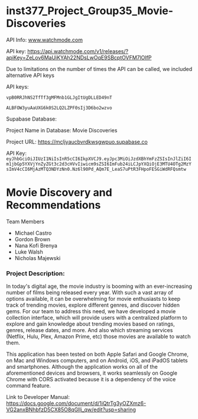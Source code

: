 # inst377_Project_Group35_Movie-Discoveries

API Info: www.watchmode.com

API key: https://api.watchmode.com/v1/releases/?apiKey=ZeLov6MaUiKYAh22NDsLwOqE9SBcptOVFM7lOlfP

Due to limitations on the number of times the API can be called, we included alternative API keys

API keys: 

`vpB0RRJhNS2TfTf3gMFMnb1GLJgItUgDLLED49nT`

`ALBFOW3yuAaUXG6k0S2LQ2LZPF0sIj3D6bo2wzvo`


Supabase Database:

Project Name in Database: Movie Discoveries
    
Project URL: https://mcljyaucbvrdkwsgwpuo.supabase.co

API Key: `eyJhbGciOiJIUzI1NiIsInR5cCI6IkpXVCJ9.eyJpc3MiOiJzdXBhYmFzZSIsInJlZiI6Im1jbGp5YXVjYnZyZGt3c2d3cHVvIiwicm9sZSI6ImFub24iLCJpYXQiOjE3MTU4OTg2MzYsImV4cCI6MjAzMTQ3NDYzNn0.Nz6l90Pd_AQm7E_LeaS7uPtR3FHpoFESGiWdRFQsmtw`





# Movie Discovery and Recommendations

Team Members 
- Michael Castro
- Gordon Brown
- Nana Kofi Brenya
- Luke Walsh
- Nicholas Majewski

### Project Description:

In today's digital age, the movie industry is booming with an ever-increasing number of films being released every year. With such a vast array of options available, it can be overwhelming for movie enthusiasts to keep track of trending movies, explore different genres, and discover hidden gems. For our team to address this need, we have developed a movie collection interface, which will provide users with a centralized platform to explore and gain knowledge about trending movies based on ratings, genres, release dates, and more. And also which streaming services (Netflix, Hulu, Plex, Amazon Prime, etc) those movies are available to watch them.

This application has been tested on both Apple Safari and Google Chrome, on Mac and Windows computers, and on Android, iOS, and iPadOS tablets and smartphones. Although the application works on all of the aforementioned devices and browsers, it works seamlessly on Google Chrome with CORS activated because it is a dependency of the voice command feature.

Link to Developer Manual: https://docs.google.com/document/d/1iQtrTg3yOZXmz6-VG2anxBNhbfzD5CX85O8qGllj_qw/edit?usp=sharing
